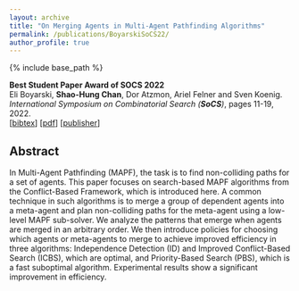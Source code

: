 ```yaml
---
layout: archive
title: "On Merging Agents in Multi-Agent Pathfinding Algorithms"
permalink: /publications/BoyarskiSoCS22/
author_profile: true
---
```


{% include base_path %}

**Best Student Paper Award of SOCS 2022**  
Eli Boyarski, **Shao-Hung Chan**, Dor Atzmon, Ariel Felner and Sven Koenig.  
<i>International Symposium on Combinatorial Search (**SoCS**)</i>, pages 11-19, 2022.  
[<a href="javascript:void(0)" onclick="(function(target, id) { if ($('#' + id).css('display') == 'block') { $('#' + id).hide('fast'); $(target).text('bibtex') } else { $('#' + id).show('fast'); $(target).text('bibtex▲') } })(this, 'bibtex-BoyarskiSoCS22');">bibtex</a>]
[[pdf](https://shchan13.github.io/files/BoyarskiSoCS22.pdf)]
[[publisher](https://ojs.aaai.org/index.php/SOCS/article/view/21747)]
<div id="bibtex-BoyarskiSoCS22" style="display:none">
<pre>@inproceedings{BoyarskiSoCS22,
  author    = {Eli Boyarski and Shao-Hung Chan and Dor Atzmon and Ariel Felner and Sven Koenig},
  title     = {On Merging Agents in Multi-Agent Pathfinding Algorithms},
  booktitle = {Proceedings of the International Symposium on Combinatorial Search (SoCS)},
  pages     = {11--19},
  year      = {2022}
}
</pre></div>

## Abstract
In Multi-Agent Pathfinding (MAPF), the task is to find non-colliding paths for a set of agents. This paper focuses on search-based MAPF algorithms from the Conflict-Based Framework, which is introduced here. A common technique in such algorithms is to merge a group of dependent agents into a meta-agent and plan non-colliding paths for the meta-agent using a low-level MAPF sub-solver. We analyze the patterns that emerge when agents are merged in an arbitrary order. We then introduce policies for choosing which agents or meta-agents to merge to achieve improved efficiency in three algorithms: Independence Detection (ID) and Improved Conflict-Based Search (ICBS), which are optimal, and Priority-Based Search (PBS), which is a fast suboptimal algorithm. Experimental results show a significant improvement in efficiency.